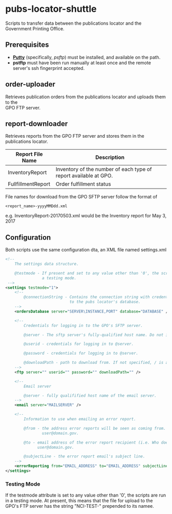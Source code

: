 # pubs-locator-shuttle
Scripts to transfer data between the publications locator and the Government Printing Office.

## Prerequisites

* **[Putty](http://www.chiark.greenend.org.uk/~sgtatham/putty/)** (specifically, _psftp_) must be installed, and available on the path.
* **pstftp** must have been run manually at least once and the remote server's ssh fingerprint accepted.

## order-uploader
Retrieves publication orders from the publications locator and uploads them to the  
GPO FTP server.

## report-downloader
Retrieves reports from the GPO FTP server and stores them in the publications locator.

| Report File Name   | Description |
| ------------------ | ----------- |
| InventoryReport    | Inventory of the number of each type of report available at GPO. |
| FullfillmentReport | Order fulfillment status |

File names for download from the GPO SFTP server follow the format of

    <report_name>-yyyyMMDdd.xml

e.g. InventoryReport-20170503.xml would be the Inventory report for May 3, 2017


## Configuration

Both scripts use the same configuration dta, an XML file named settings.xml

```xml
<!--
    The settings data structure.

    @testmode - If present and set to any value other than '0', the scripts are run in
                a testing mode.
 -->
<settings testmode="1">
    <!--
        @connectionString - Contains the connection string with credentials for logging in
                            to the pubs locator's database.
    -->
    <ordersDatabase server="SERVER\INSTANCE,PORT" database="DATABASE" />

    <!--
        Credentials for logging in to the GPO's SFTP server.

        @server - The sftp server's fully-qualified host name. Do not include a protocol.

        @userid - credentials for logging in to @server.

        @password - credentials for logging in to @server.

        @downloadPath - path to download from. If not specified, / is assumed.
    -->
    <ftp server="" userid="" password="" downloadPath="" />

    <!--
        Email server

        @server - fully qualifified host name of the email server.
    -->
    <email server="MAILSERVER" />

    <!--
        Information to use when emailing an error report.

        @from - the address error reports will be seen as coming from. Should be in the form of
                user@domain.gov.

        @to - email address of the error report recipient (i.e. Who does it go to). Should be in the form of
              user@domain.gov.

        @subjectLine - the error report email's subject line.
    -->
    <errorReporting from="EMAIL_ADDRESS" to="EMAIL_ADDRESS" subjectLine="Error Report" />
</settings>
```

### Testing Mode
If the testmode attribute is set to any value other than '0', the scripts are run in a
testing mode.  At present, this means that the file for upload to the GPO's FTP server has
the string "NCI-TEST-" prepended to its namee.
